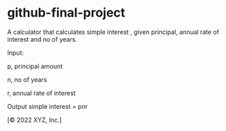 # github-final-project

A calculator that calculates simple interest , given principal, annual rate of interest and no of years.

Input:

   p, principal amount
   
   n, no of years
   
   r, annual rate of interest
   
   
Output
   simple interest = p*n*r





[© 2022 XYZ, Inc.]
